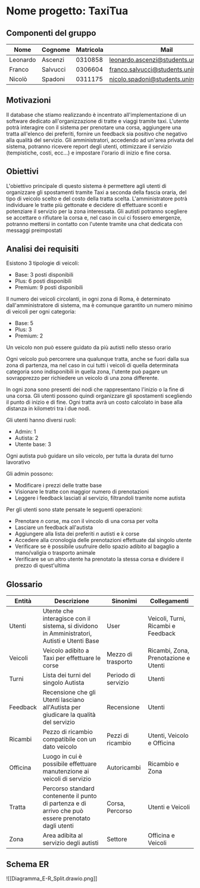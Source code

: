 # Nome progetto: TaxiTua

## Componenti del gruppo
| Nome     | Cognome  | Matricola | Mail                                  |
| -------- | -------- | --------- | ------------------------------------- |
| Leonardo | Ascenzi  | 0310858   | leonardo.ascenzi@students.uniroma2.eu |
| Franco   | Salvucci | 0306604   | franco.salvucci@students.uniroma2.eu  |
| Nicolò   | Spadoni  | 0311175   | nicolo.spadoni@students.uniroma2.eu   |         |          |           |                                       |

## Motivazioni
Il database che stiamo realizzando è incentrato all'implementazione di un software dedicato all'organizzazione di tratte e viaggi tramite taxi.
L'utente potrà interagire con il sistema per prenotare una corsa, aggiungere una tratta all'elenco dei preferiti, fornire un feedback sia positivo che negativo alla qualità del servizio. 
Gli amministratori, accedendo ad un'area privata del sistema, potranno ricevere report degli utenti, ottimizzare il servizio (tempistiche, costi, ecc...) e impostare 
l'orario di inizio e fine corsa.

## Obiettivi
L'obiettivo principale di questo sistema è permettere agli utenti di organizzare gli spostamenti tramite Taxi a seconda della fascia oraria, del tipo di veicolo scelto e del costo della tratta scelta.
L'amministratore potrà individuare le tratte più gettonate e decidere di effettuare sconti e potenziare il servizio per la zona interessata.
Gli autisti potranno scegliere se accettare o rifiutare la corsa e, nel caso in cui ci fossero emergenze, potranno mettersi in contatto con l'utente tramite una chat dedicata con messaggi preimpostati

## Analisi dei requisiti
Esistono 3 tipologie di veicoli:
- Base: 3 posti disponibili
- Plus: 6 posti disponibili
- Premium: 9 posti disponibili

Il numero dei veicoli circolanti, in ogni zona di Roma, è determinato dall'amministratore di sistema, ma è comunque garantito un numero minimo di veicoli per ogni categoria:
- Base: 5
- Plus: 3
- Premium: 2

Un veicolo non può essere guidato da più autisti nello stesso orario

Ogni veicolo può percorrere una qualunque tratta, anche se fuori dalla sua zona di partenza, ma nel caso in cui tutti i veicoli di quella determinata categoria sono indisponibili in quella zona, l'utente può pagare un sovrapprezzo per richiedere un veicolo di una zona differente.

In ogni zona sono presenti dei nodi che rappresentano l'inizio o la fine di una corsa. Gli utenti possono quindi organizzare gli spostamenti scegliendo il punto di inizio e di fine. Ogni tratta avrà un costo calcolato in base alla distanza in kilometri tra i due nodi. 

Gli utenti hanno diversi ruoli:
- Admin: 1
- Autista: 2
- Utente base: 3

Ogni autista può guidare un silo veicolo, per tutta la durata del turno lavorativo

Gli admin possono:
- Modificare i prezzi delle tratte base
- Visionare le tratte con maggior numero di prenotazioni
- Leggere i feedback lasciati al servizio, filtrandoli tramite nome autista

Per gli utenti sono state pensate le seguenti operazioni:
- Prenotare $n$ corse, ma con il vincolo di una corsa per volta
- Lasciare un feedback all'autista
- Aggiungere alla lista dei preferiti $n$ autisti e $k$ corse
- Accedere alla cronologia delle prenotazioni effettuate dal singolo utente
- Verificare se è possibile usufruire dello spazio adibito al bagaglio a mano/valigia o trasporto animale
- Verificare se un altro utente ha prenotato la stessa corsa e dividere il prezzo di quest'ultima

## Glossario

| Entità   | Descrizione                                                                                         | Sinonimi            | Collegamenti                         |
| -------- | --------------------------------------------------------------------------------------------------- | ------------------- | ------------------------------------ |
| Utenti   | Utente che interagisce con il sistema, si dividono in Amministratori, Autisti e Utenti Base         | User                | Veicoli, Turni, Ricambi e Feedback   |
| Veicoli  | Veicolo adibito a Taxi per effettuare le corse                                                      | Mezzo di trasporto  | Ricambi, Zona, Prenotazione e Utenti |
| Turni    | Lista dei turni del singolo Autista                                                                 | Periodo di servizio | Utenti                               |
| Feedback | Recensione che gli Utenti lasciano all'Autista per giudicare la qualità del servizio                | Recensione          | Utenti                               |
| Ricambi  | Pezzo di ricambio compatibile con un dato veicolo                                                   | Pezzi di ricambio   | Utenti, Veicolo e Officina           |
| Officina | Luogo in cui è possibile effettuare manutenzione ai veicoli di servizio                             | Autoricambi         | Ricambio e Zona                      |
| Tratta   | Percorso standard contenente il punto di partenza e di arrivo che può essere prenotato dagli utenti | Corsa, Percorso     | Utenti e Veicoli                     |
| Zona     | Area adibita al servizio degli autisti                                                              | Settore             | Officina e Veicoli                   |

## Schema ER

![[Diagramma_E-R_Split.drawio.png]]
